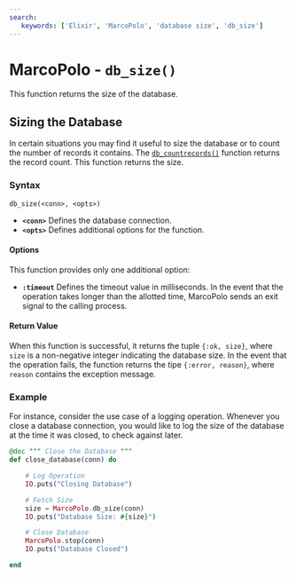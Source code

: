 ```yaml
---
search:
   keywords: ['Elixir', 'MarcoPolo', 'database size', 'db_size']
---
```


# MarcoPolo - `db_size()`

This function returns the size of the database.

## Sizing the Database

In certain situations you may find it useful to size the database or to count the number of records it contains.  The [`db_countrecords()`](MarcoPolo-db-countrecords.md) function returns the record count.  This function returns the size.

### Syntax

```
db_size(<conn>, <opts>)
```

- **`<conn>`** Defines the database connection.
- **`<opts>`** Defines additional options for the function.

#### Options

This function provides only one additional option:

- **`:timeout`** Defines the timeout value in milliseconds.  In the event that the operation takes longer than the allotted time, MarcoPolo sends an exit signal to the calling process.

#### Return Value

When this function is successful, it returns the tuple `{:ok, size}`, where `size` is a non-negative integer indicating the database size.  In the event that the operation fails, the function returns the tipe `{:error, reason}`, where `reason` contains the exception message.


### Example

For instance, consider the use case of a logging operation.  Whenever you close a database connection, you would like to log the size of the database at the time it was closed, to check against later.

```elixir
@doc """ Close the Database """
def close_database(conn) do

	# Log Operation
	IO.puts("Closing Database")

	# Fetch Size
	size = MarcoPolo.db_size(conn)
	IO.puts("Database Size: #{size}")

	# Close Database
	MarcoPolo.stop(conn)
	IO.puts("Database Closed")

end
```
